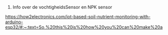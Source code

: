 
1. Info over de vochtigheidsSensor en NPK sensor

https://how2electronics.com/iot-based-soil-nutrient-monitoring-with-arduino-esp32/#:~:text=So,%20this%20is%20how%20you%20can%20make%20a


